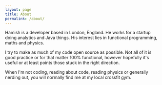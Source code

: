 ```yaml
---
layout: page
title: About
permalink: /about/
---
```


Hamish is a developer based in London, England. He works for a startup doing analytics and Java things. His interest lies in functional programming, maths and physics.

I try to make as much of my code open source as possible. Not all of it is good practice or for that matter 100% functional, however hopefully it's useful or at least points those stuck in the right direction.

When I'm not coding, reading about code, reading physics or generally nerding out, you will normally find me at my local crossfit gym.
